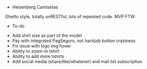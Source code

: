 * Heisenberg Camisetas

Ghetto style, totally unRESTful, lots of repeated code. MVP FTW.

* To-do
- Add shirt size as part of the model
- Pay with integrated PagSeguro, not hackjob button craziness
- Fix issue with logo img hover
- Ability to zoom-in tshirt
- Ability to add more tshirts
- Add social media (share/like/whatever) and mail list subscription